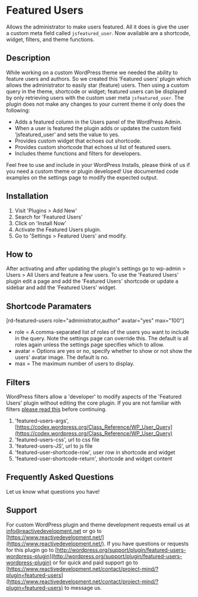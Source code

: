 # Featured Users

Allows the administrator to make users featured. All it does is give the user a custom meta field called `jsfeatured_user`. Now available are a shortcode, widget, filters, and theme functions.

## Description

While working on a custom WordPress theme we needed the ability to feature users and authors. So we created this ‘Featured users’ plugin which allows the administrator to easily star (feature) users. Then using a custom query in the theme, shortcode or widget; featured users can be displayed by only retrieving users with the custom user meta `jsfeatured_user`. The plugin does not make any changes to your current theme it only does the following:

* Adds a featured column in the Users panel of the WordPress Admin.
* When a user is featured the plugin adds or updates the custom field ‘jsfeatured_user’ and sets the value to yes.
* Provides custom widget that echoes out shortcode.
* Provides custom shortcode that echoes ul list of featured users.
* Includes theme functions and filters for developers.

Feel free to use and include in your WordPress Installs, please think of us if you need a custom theme or plugin developed! Use documented code examples on the settings page to modify the expected output.

## Installation

1. Visit 'Plugins > Add New'
1. Search for 'Featured Users'
1. Click on 'Install Now'
1. Activate the Featured Users plugin.
1. Go to 'Settings > Featured Users' and modify.

## How to

After activating and after updating the plugin's settings go to wp-admin > Users > All Users and feature a few users. To use the 'Featured Users' plugin edit a page and add the 'Featured Users' shortcode or update a sidebar and add the 'Featured Users' widget.

## Shortcode Paramaters

[rd-featured-users role="administrator,author" avatar="yes" max="100"]

* role = A comma-separated list of roles of the users you want to include in the query. Note the settings page can override this. The default is all roles again unless the settings page specifies which to allow.
* avatar = Options are yes or no, specify whether to show or not show the users' avatar image. The default is no.
* max = The maximum number of users to display.

## Filters

WordPress filters allow a 'developer' to modify aspects of the 'Featured Users' plugin without editing the core plugin. If you are not familiar with filters [please read this](https://codex.wordpress.org/Plugin_API) before continuing.

1. 'featured-users-args', [https://codex.wordpress.org/Class_Reference/WP_User_Query](https://codex.wordpress.org/Class_Reference/WP_User_Query)
1. 'featured-users-css', url to css file
1. 'featured-users-JS', url to js file
1. 'featured-user-shortcode-row', user row in shortcode and widget
1. 'featured-user-shortcode-return', shortcode and widget content

## Frequently Asked Questions

Let us know what questions you have!

## Support

For custom WordPress plugin and theme development requests email us at [info@reactivedevelopment.net](mailto:info@reactivedevelopment.net) or go to [https://www.reactivedevelopment.net/](https://www.reactivedevelopment.net/). If you have questions or requests for this plugin go to [http://wordpress.org/support/plugin/featured-users-wordpress-plugin](http://wordpress.org/support/plugin/featured-users-wordpress-plugin) or for quick and paid support go to [https://www.reactivedevelopment.net/contact/project-mind/?plugin=featured-users](https://www.reactivedevelopment.net/contact/project-mind/?plugin=featured-users) to message us.